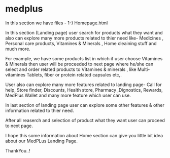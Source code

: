 # medplus

In this section we have files -
1-) Homepage.html

In this section (Landing page) user search for products what they want and also can explore many more products related to thier need like- Medicines , Personal care products, Vitamines & Minerals , Home cleaining stuff and much more.

For example, we have some products list in which if user choose Vitamines & Minerals then user will be proceeded to next page where he/she can select and order related products to Vitamines & minerals , like Multi-vitamines Tablets, fiber or protein related capsules etc,.

User also can explore many more features related to landing page-
Call for help, Store finder, Discounts, Health store, Pharmacy ,Dignostics, Rewards, MedPlus Wallet and many more feature which user can use.

In last section of landing page user can explore some other features & other information related to thier need.

After all reaserch and selection of product what they want user can proceed to next page.

I hope this some information about Home section can give you little bit idea about our MedPLus Landing Page.

ThankYou..!

<!-------------------------------------------------------------------------------------------->
